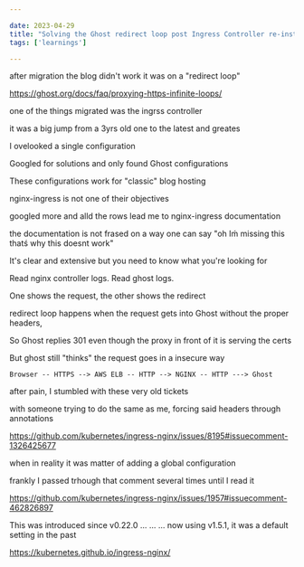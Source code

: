 ```yaml
---

date: 2023-04-29
title: "Solving the Ghost redirect loop post Ingress Controller re-install"
tags: ['learnings']

---
```


<!--more-->

after migration the blog didn't work it was on a "redirect loop"

<https://ghost.org/docs/faq/proxying-https-infinite-loops/>

one of the things migrated was the ingrss controller

it was a big jump from a 3yrs old one to the latest and greates

I ovelooked a single configuration

Googled for solutions and only found Ghost configurations

These configurations work for "classic" blog hosting

nginx-ingress is not one of their objectives

googled more and alld the rows lead me to nginx-ingress documentation

the documentation is not frased on a way one can say "oh Iḿ  missing this thatś  why this doesnt work"

It's clear and extensive but you need to know what you're looking for

Read nginx controller logs. Read ghost logs. 

One shows the request, the other shows the redirect

redirect loop happens when the request gets into Ghost without the proper headers,

So Ghost replies 301 even though the proxy in front of it is serving the certs

But ghost still "thinks" the request goes in a insecure way

```
Browser -- HTTPS --> AWS ELB -- HTTP --> NGINX -- HTTP ---> Ghost
```

after pain, I stumbled with these very old tickets

with someone trying to do the same as me, forcing said headers through annotations

<https://github.com/kubernetes/ingress-nginx/issues/8195#issuecomment-1326425677>

when in reality it was matter of adding a global configuration

frankly I passed trhough that comment several times until I read it

<https://github.com/kubernetes/ingress-nginx/issues/1957#issuecomment-462826897>

This was introduced since v0.22.0 ... ... ... now using  v1.5.1, it was a default setting in the past

<https://kubernetes.github.io/ingress-nginx/>
